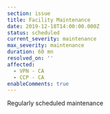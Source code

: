 ```yaml
---
section: issue
title: Facility Maintenance
date: 2019-12-18T14:00:00.000Z
status: scheduled
current_severity: maintenance
max_severity: maintenance
duration: 60 mn
resolved_on: ''
affected:
  - VPN - CA
  - CCP - CA
enableComments: true
---
```

Regularly scheduled maintenance
